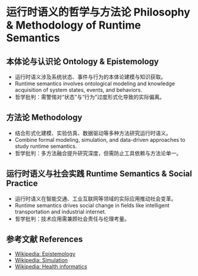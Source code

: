 # 运行时语义的哲学与方法论 Philosophy & Methodology of Runtime Semantics

## 本体论与认识论 Ontology & Epistemology

- 运行时语义涉及系统状态、事件与行为的本体论建模与知识获取。
- Runtime semantics involves ontological modeling and knowledge acquisition of system states, events, and behaviors.
- 哲学批判：需警惕对“状态”与“行为”过度形式化导致的实际偏离。

## 方法论 Methodology

- 结合形式化建模、实验仿真、数据驱动等多种方法研究运行时语义。
- Combine formal modeling, simulation, and data-driven approaches to study runtime semantics.
- 哲学批判：多方法融合提升研究深度，但需防止工具依赖与方法论单一。

## 运行时语义与社会实践 Runtime Semantics & Social Practice

- 运行时语义在智能交通、工业互联网等领域的实际应用推动社会变革。
- Runtime semantics drives social change in fields like intelligent transportation and industrial internet.
- 哲学批判：技术应用需兼顾社会责任与伦理考量。

## 参考文献 References

- [Wikipedia: Epistemology](https://en.wikipedia.org/wiki/Epistemology)
- [Wikipedia: Simulation](https://en.wikipedia.org/wiki/Simulation)
- [Wikipedia: Health informatics](https://en.wikipedia.org/wiki/Health_informatics)
